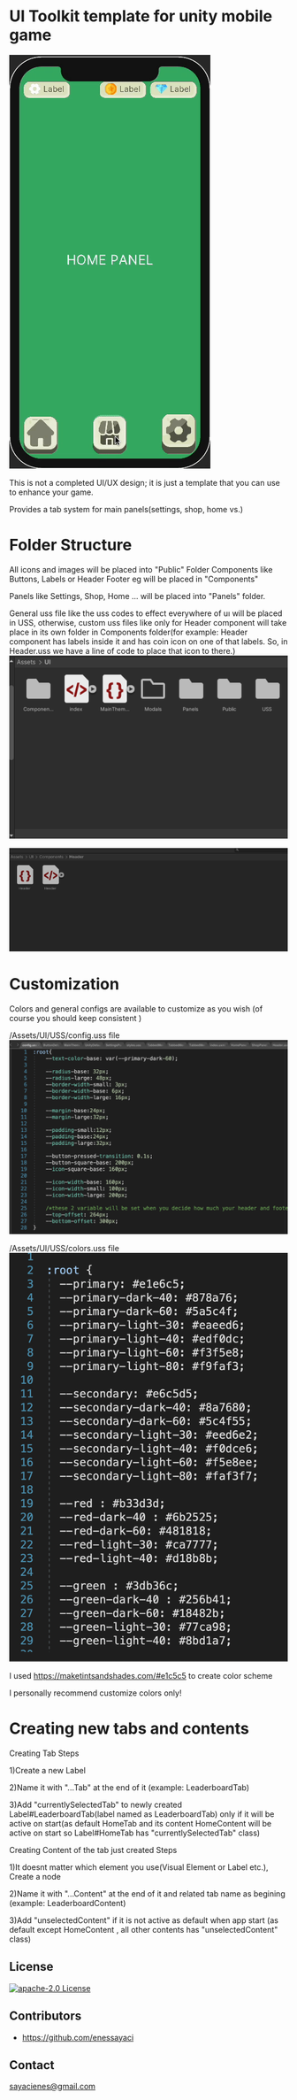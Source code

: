 
# UI Toolkit template for unity mobile game

![App Screenshot](https://raw.githubusercontent.com/enessayaci/unity-ui-toolkit-tab-based-menu-system/main/Assets/UI/Public/Readme/presentation.gif)


This is not a completed UI/UX design; it is just a template that you can use to enhance your game.

Provides a tab system for main panels(settings, shop, home vs.)


# Folder Structure
All icons and images will be placed into "Public" Folder
Components like Buttons, Labels or Header Footer eg will be placed in "Components"

Panels like Settings, Shop, Home ... will be placed into "Panels" folder. 

General uss file like the uss codes to effect everywhere of uı will be placed in USS, otherwise, custom uss files like only for Header component will take place in its own folder in Components folder(for example: Header component has labels inside it and has coin icon on one of that labels. So, in Header.uss we have a line of code to place that icon to there.)
![App Screenshot](https://raw.githubusercontent.com/enessayaci/unity-ui-toolkit-tab-based-menu-system/main/Assets/UI/Public/Readme/general-folder.png)

![App Screenshot](https://raw.githubusercontent.com/enessayaci/unity-ui-toolkit-tab-based-menu-system/main/Assets/UI/Public/Readme/header-folder.png)

# Customization
Colors and general configs are available to customize as you wish (of course you should keep consistent )

/Assets/UI/USS/config.uss file
![App Screenshot](https://raw.githubusercontent.com/enessayaci/unity-ui-toolkit-tab-based-menu-system/main/Assets/UI/Public/Readme/config.png)

/Assets/UI/USS/colors.uss file
![App Screenshot](https://raw.githubusercontent.com/enessayaci/unity-ui-toolkit-tab-based-menu-system/main/Assets/UI/Public/Readme/colors.png)

I used https://maketintsandshades.com/#e1c5c5 to create color scheme

I personally recommend customize colors only!

# Creating new tabs and contents
Creating Tab Steps

1)Create a new Label

2)Name it with "...Tab" at the end of it (example: LeaderboardTab)

3)Add "currentlySelectedTab" to newly created Label#LeaderboardTab(label named as LeaderboardTab) only if it will be active on start(as default HomeTab and its content HomeContent will be active on start so Label#HomeTab has "currentlySelectedTab" class)


Creating Content of the tab just created Steps

1)It doesnt matter which element you use(Visual Element or Label etc.), Create a node

2)Name it with "...Content" at the end of it and related tab name as begining  (example: LeaderboardContent)

3)Add "unselectedContent" if it is not active as default when app start (as default except HomeContent , all other contents has "unselectedContent" class)

## License


[![apache-2.0 License](https://img.shields.io/badge/License-Apache2.0-green.svg)](https://choosealicense.com/licenses/apache-2.0/)


## Contributors
- https://github.com/enessayaci


## Contact
sayacienes@gmail.com